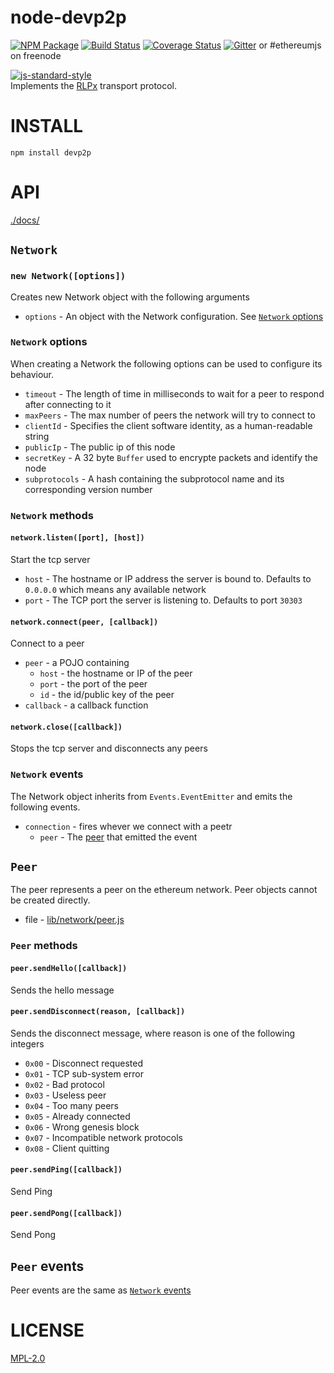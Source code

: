 # node-devp2p 
[![NPM Package](https://img.shields.io/npm/v/devp2p.svg?style=flat-square)](https://www.npmjs.org/package/devp2p)
[![Build Status](https://img.shields.io/travis/ethereumjs/node-devp2p.svg?branch=master&style=flat-square)](https://travis-ci.org/ethereumjs/node-devp2p)
[![Coverage Status](https://img.shields.io/coveralls/ethereumjs/node-devp2p.svg?style=flat-square)](https://coveralls.io/r/ethereumjs/node-devp2p)
[![Gitter](https://img.shields.io/gitter/room/ethereum/ethereumjs-lib.svg?style=flat-square)](https://gitter.im/ethereum/ethereumjs-lib) or #ethereumjs on freenode  

[![js-standard-style](https://cdn.rawgit.com/feross/standard/master/badge.svg)](https://github.com/feross/standard)  
Implements the [RLPx](https://github.com/ethereum/devp2p/blob/master/rlpx.md) transport protocol.


# INSTALL
`npm install devp2p`

# API
[./docs/](./docs/index.md)

## `Network`

### `new Network([options])`
Creates new Network object with the following arguments
- `options` - An object with the Network configuration. See [`Network` options](#network-options)

### `Network` options
When creating a Network the following options can be used to configure its behaviour.
- `timeout` - The length of time in milliseconds to wait for a peer to respond after connecting to it
- `maxPeers` - The max number of peers the network will try to connect to
- `clientId` - Specifies the client software identity, as a human-readable string
- `publicIp` - The public ip of this node
- `secretKey` - A 32 byte `Buffer` used to encrypte packets and identify the node
- `subprotocols` - A hash containing the subprotocol name and its corresponding version number

### `Network` methods

#### `network.listen([port], [host])`
Start the tcp server
- `host` - The hostname or IP address the server is bound to. Defaults to `0.0.0.0` which means any available network
- `port` - The TCP port the server is listening to. Defaults to port `30303`

#### `network.connect(peer, [callback])`
Connect to a peer
- `peer` - a POJO containing
    - `host` - the hostname or IP of the peer
    - `port` - the port of the peer
    - `id` - the id/public key of the peer
- `callback` - a callback function

#### `network.close([callback])`
Stops the tcp server and disconnects any peers

### `Network` events
The Network object inherits from `Events.EventEmitter` and emits the following events.
- `connection` - fires whever we connect with a peetr
    - `peer` - The [peer](#peer) that emitted the event

## `Peer`
The peer represents a peer on the ethereum network. Peer objects cannot be created directly.
- file - [lib/network/peer.js](../tree/master/lib/network/peer.js)

### `Peer` methods

#### `peer.sendHello([callback])`
Sends the hello message

#### `peer.sendDisconnect(reason, [callback])`
Sends the disconnect message, where reason is one of the following integers
- `0x00` - Disconnect requested
- `0x01` - TCP sub-system error
- `0x02` - Bad protocol
- `0x03` - Useless peer
- `0x04` - Too many peers
- `0x05` - Already connected
- `0x06` - Wrong genesis block
- `0x07` - Incompatible network protocols
- `0x08` - Client quitting

#### `peer.sendPing([callback])`
Send Ping

#### `peer.sendPong([callback])`
Send Pong

## `Peer` events
Peer events are the same as [`Network` events](#network-events)

# LICENSE
[MPL-2.0](https://www.mozilla.org/en-US/MPL/2.0/)
